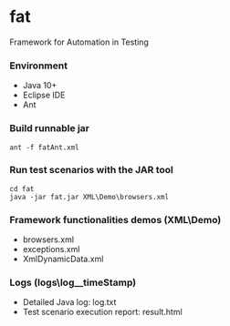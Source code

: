 # fat
Framework for Automation in Testing


### Environment
 - Java 10+
 - Eclipse IDE
 - Ant
 

### Build runnable jar
```
ant -f fatAnt.xml
```


### Run test scenarios with the JAR tool
```
cd fat
java -jar fat.jar XML\Demo\browsers.xml
```


### Framework functionalities demos (XML\Demo)
 - browsers.xml
 - exceptions.xml
 - XmlDynamicData.xml


### Logs (logs\log__timeStamp)
 - Detailed Java log: log.txt
 - Test scenario execution report: result.html
